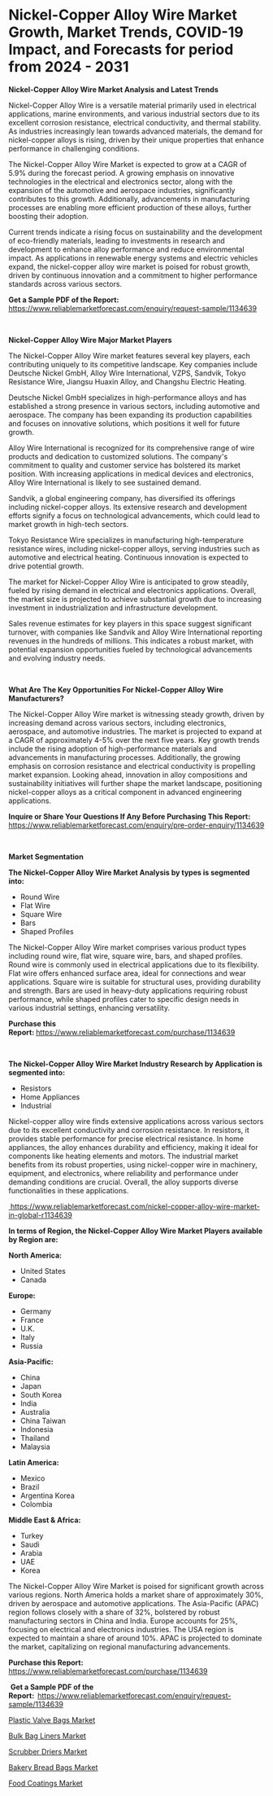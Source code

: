 <p><h1>Nickel-Copper Alloy Wire Market Growth, Market Trends, COVID-19 Impact, and Forecasts for period from 2024 - 2031</h1></p><p><strong>Nickel-Copper Alloy Wire Market Analysis and Latest Trends</strong></p>
<p><p>Nickel-Copper Alloy Wire is a versatile material primarily used in electrical applications, marine environments, and various industrial sectors due to its excellent corrosion resistance, electrical conductivity, and thermal stability. As industries increasingly lean towards advanced materials, the demand for nickel-copper alloys is rising, driven by their unique properties that enhance performance in challenging conditions.</p><p>The Nickel-Copper Alloy Wire Market is expected to grow at a CAGR of 5.9% during the forecast period. A growing emphasis on innovative technologies in the electrical and electronics sector, along with the expansion of the automotive and aerospace industries, significantly contributes to this growth. Additionally, advancements in manufacturing processes are enabling more efficient production of these alloys, further boosting their adoption.</p><p>Current trends indicate a rising focus on sustainability and the development of eco-friendly materials, leading to investments in research and development to enhance alloy performance and reduce environmental impact. As applications in renewable energy systems and electric vehicles expand, the nickel-copper alloy wire market is poised for robust growth, driven by continuous innovation and a commitment to higher performance standards across various sectors.</p></p>
<p><strong>Get a Sample PDF of the Report:&nbsp;</strong> <a href="https://www.reliablemarketforecast.com/enquiry/request-sample/1134639?utm_campaign=1108&utm_medium=2&utm_source=Github&utm_content=ia&utm_term=18122024&utm_id=nickel-copper-alloy-wire">https://www.reliablemarketforecast.com/enquiry/request-sample/1134639</a></p>
<p>&nbsp;</p>
<p><strong>Nickel-Copper Alloy Wire Major Market Players</strong></p>
<p><p>The Nickel-Copper Alloy Wire market features several key players, each contributing uniquely to its competitive landscape. Key companies include Deutsche Nickel GmbH, Alloy Wire International, VZPS, Sandvik, Tokyo Resistance Wire, Jiangsu Huaxin Alloy, and Changshu Electric Heating.</p><p>Deutsche Nickel GmbH specializes in high-performance alloys and has established a strong presence in various sectors, including automotive and aerospace. The company has been expanding its production capabilities and focuses on innovative solutions, which positions it well for future growth.</p><p>Alloy Wire International is recognized for its comprehensive range of wire products and dedication to customized solutions. The company's commitment to quality and customer service has bolstered its market position. With increasing applications in medical devices and electronics, Alloy Wire International is likely to see sustained demand.</p><p>Sandvik, a global engineering company, has diversified its offerings including nickel-copper alloys. Its extensive research and development efforts signify a focus on technological advancements, which could lead to market growth in high-tech sectors. </p><p>Tokyo Resistance Wire specializes in manufacturing high-temperature resistance wires, including nickel-copper alloys, serving industries such as automotive and electrical heating. Continuous innovation is expected to drive potential growth.</p><p>The market for Nickel-Copper Alloy Wire is anticipated to grow steadily, fueled by rising demand in electrical and electronics applications. Overall, the market size is projected to achieve substantial growth due to increasing investment in industrialization and infrastructure development.</p><p>Sales revenue estimates for key players in this space suggest significant turnover, with companies like Sandvik and Alloy Wire International reporting revenues in the hundreds of millions. This indicates a robust market, with potential expansion opportunities fueled by technological advancements and evolving industry needs.</p></p>
<p>&nbsp;</p>
<p><strong>What Are The Key Opportunities For Nickel-Copper Alloy Wire Manufacturers?</strong></p>
<p><p>The Nickel-Copper Alloy Wire market is witnessing steady growth, driven by increasing demand across various sectors, including electronics, aerospace, and automotive industries. The market is projected to expand at a CAGR of approximately 4-5% over the next five years. Key growth trends include the rising adoption of high-performance materials and advancements in manufacturing processes. Additionally, the growing emphasis on corrosion resistance and electrical conductivity is propelling market expansion. Looking ahead, innovation in alloy compositions and sustainability initiatives will further shape the market landscape, positioning nickel-copper alloys as a critical component in advanced engineering applications.</p></p>
<p><strong>Inquire or Share Your Questions If Any Before Purchasing This Report:</strong> <a href="https://www.reliablemarketforecast.com/enquiry/pre-order-enquiry/1134639?utm_campaign=1108&utm_medium=2&utm_source=Github&utm_content=ia&utm_term=18122024&utm_id=nickel-copper-alloy-wire">https://www.reliablemarketforecast.com/enquiry/pre-order-enquiry/1134639</a></p>
<p>&nbsp;</p>
<p><strong>Market Segmentation</strong></p>
<p><strong>The Nickel-Copper Alloy Wire Market Analysis by types is segmented into:</strong></p>
<p><ul><li>Round Wire</li><li>Flat Wire</li><li>Square Wire</li><li>Bars</li><li>Shaped Profiles</li></ul></p>
<p><p>The Nickel-Copper Alloy Wire market comprises various product types including round wire, flat wire, square wire, bars, and shaped profiles. Round wire is commonly used in electrical applications due to its flexibility. Flat wire offers enhanced surface area, ideal for connections and wear applications. Square wire is suitable for structural uses, providing durability and strength. Bars are used in heavy-duty applications requiring robust performance, while shaped profiles cater to specific design needs in various industrial settings, enhancing versatility.</p></p>
<p><strong>Purchase this Report:&nbsp;</strong><a href="https://www.reliablemarketforecast.com/purchase/1134639?utm_campaign=1108&utm_medium=2&utm_source=Github&utm_content=ia&utm_term=18122024&utm_id=nickel-copper-alloy-wire">https://www.reliablemarketforecast.com/purchase/1134639</a></p>
<p>&nbsp;</p>
<p><strong>The Nickel-Copper Alloy Wire Market Industry Research by Application is segmented into:</strong></p>
<p><ul><li>Resistors</li><li>Home Appliances</li><li>Industrial</li></ul></p>
<p><p>Nickel-copper alloy wire finds extensive applications across various sectors due to its excellent conductivity and corrosion resistance. In resistors, it provides stable performance for precise electrical resistance. In home appliances, the alloy enhances durability and efficiency, making it ideal for components like heating elements and motors. The industrial market benefits from its robust properties, using nickel-copper wire in machinery, equipment, and electronics, where reliability and performance under demanding conditions are crucial. Overall, the alloy supports diverse functionalities in these applications.</p></p>
<p><a href="https://www.reliablemarketforecast.com/nickel-copper-alloy-wire-market-in-global-r1134639?utm_campaign=1108&utm_medium=2&utm_source=Github&utm_content=ia&utm_term=18122024&utm_id=nickel-copper-alloy-wire">&nbsp;https://www.reliablemarketforecast.com/nickel-copper-alloy-wire-market-in-global-r1134639</a></p>
<p><strong>In terms of Region, the Nickel-Copper Alloy Wire Market Players available by Region are:</strong></p>
<p>
    <p> <strong> North America: </strong>
        <ul>
            <li>United States</li>
            <li>Canada</li>
        </ul>
        </p> 
    <p> <strong> Europe: </strong>
        <ul>
            <li>Germany</li>
            <li>France</li>
            <li>U.K.</li>
            <li>Italy</li>
            <li>Russia</li>
        </ul>
        </p> 
    <p> <strong> Asia-Pacific: </strong>
        <ul>
            <li>China</li>
            <li>Japan</li>
            <li>South Korea</li>
            <li>India</li>
            <li>Australia</li>
            <li>China Taiwan</li>
            <li>Indonesia</li>
            <li>Thailand</li>
            <li>Malaysia</li>
        </ul>
        </p> 
    <p> <strong> Latin America: </strong>
        <ul>
            <li>Mexico</li>
            <li>Brazil</li>
            <li>Argentina Korea</li>
            <li>Colombia</li>
        </ul>
        </p> 
    <p> <strong> Middle East & Africa: </strong>
        <ul>
            <li>Turkey</li>
            <li>Saudi</li>
            <li>Arabia</li>
            <li>UAE</li>
            <li>Korea</li>
        </ul>
    </p>
    </p>
<p><p>The Nickel-Copper Alloy Wire Market is poised for significant growth across various regions. North America holds a market share of approximately 30%, driven by aerospace and automotive applications. The Asia-Pacific (APAC) region follows closely with a share of 32%, bolstered by robust manufacturing sectors in China and India. Europe accounts for 25%, focusing on electrical and electronics industries. The USA region is expected to maintain a share of around 10%. APAC is projected to dominate the market, capitalizing on regional manufacturing advancements.</p></p>
<p><strong>Purchase this Report: </strong><a href="https://www.reliablemarketforecast.com/purchase/1134639?utm_campaign=1108&utm_medium=2&utm_source=Github&utm_content=ia&utm_term=18122024&utm_id=nickel-copper-alloy-wire">https://www.reliablemarketforecast.com/purchase/1134639</a></p>
<p>&nbsp;<strong>Get a Sample PDF of the Report:&nbsp;&nbsp;</strong><a href="https://www.reliablemarketforecast.com/enquiry/request-sample/1134639?utm_campaign=1108&utm_medium=2&utm_source=Github&utm_content=ia&utm_term=18122024&utm_id=nickel-copper-alloy-wire">https://www.reliablemarketforecast.com/enquiry/request-sample/1134639</a></p>
<p><strong></strong></p>
<p><p><a href="https://www.linkedin.com/pulse/report-covers-plastic-valve-bags-market-basisof-value-segmentation-o2haf?utm_campaign=1108&utm_medium=2&utm_source=Github&utm_content=ia&utm_term=18122024&utm_id=nickel-copper-alloy-wire">Plastic Valve Bags Market</a></p><p><a href="https://www.linkedin.com/pulse/growth-revenue-insights-bulk-bag-liners-market-projected-141-qsetf?utm_campaign=1108&utm_medium=2&utm_source=Github&utm_content=ia&utm_term=18122024&utm_id=nickel-copper-alloy-wire">Bulk Bag Liners Market</a></p><p><a href="https://github.com/CliffMedina6/Market-Research-Report-List-7/blob/main/scrubber-driers-market.md?utm_campaign=1108&utm_medium=2&utm_source=Github&utm_content=ia&utm_term=18122024&utm_id=nickel-copper-alloy-wire">Scrubber Driers Market</a></p><p><a href="https://www.linkedin.com/pulse/bakery-bread-bags-market-segmentation-in-depth-analysis-bakeriesrestaurantsother-popqf?utm_campaign=1108&utm_medium=2&utm_source=Github&utm_content=ia&utm_term=18122024&utm_id=nickel-copper-alloy-wire">Bakery Bread Bags Market</a></p><p><a href="https://www.linkedin.com/pulse/food-coatings-market-research-report-pertinent-information-ar4oe?utm_campaign=1108&utm_medium=2&utm_source=Github&utm_content=ia&utm_term=18122024&utm_id=nickel-copper-alloy-wire">Food Coatings Market</a></p></p>